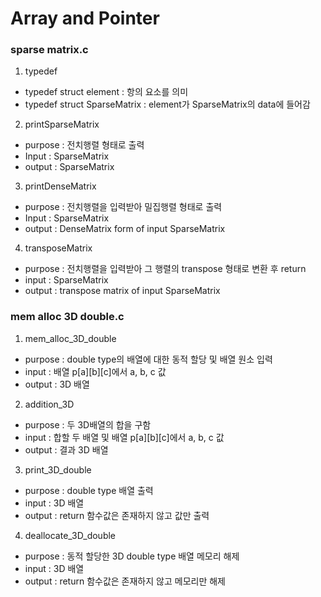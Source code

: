 Array and Pointer
====================================================================
### sparse matrix.c

1. typedef
- typedef struct element : 항의 요소를 의미
- typedef struct SparseMatrix : element가 SparseMatrix의 data에 들어감

2. printSparseMatrix
- purpose : 전치행렬 형태로 출력
- Input : SparseMatrix
- output : SparseMatrix

3. printDenseMatrix
- purpose : 전치행렬을 입력받아 밀집행렬 형태로 출력
- Input : SparseMatrix
- output : DenseMatrix form of input SparseMatrix

4. transposeMatrix
- purpose : 전치행렬을 입력받아 그 행렬의 transpose 형태로 변환 후 return
- input : SparseMatrix
- output : transpose matrix of input SparseMatrix

### mem alloc 3D double.c

1. mem_alloc_3D_double
- purpose : double type의 배열에 대한 동적 할당 및 배열 원소 입력
- input : 배열 p[a][b][c]에서 a, b, c 값
- output : 3D 배열

2. addition_3D
- purpose : 두 3D배열의 합을 구함
- input : 합할 두 배열 및 배열 p[a][b][c]에서 a, b, c 값
- output : 결과 3D 배열

3. print_3D_double
- purpose : double type 배열 출력
- input : 3D 배열
- output : return 함수값은 존재하지 않고 값만 출력

4. deallocate_3D_double
- purpose : 동적 할당한 3D double type 배열 메모리 해제
- input : 3D 배열
- output : return 함수값은 존재하지 않고 메모리만 해제
